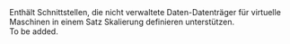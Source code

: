 <Namespace Name="Microsoft.Azure.Management.Compute.Fluent.VirtualMachineScaleSetUnmanagedDataDisk.Definition">
  <Docs>
    <summary>Enthält Schnittstellen, die nicht verwaltete Daten-Datenträger für virtuelle Maschinen in einem Satz Skalierung definieren unterstützen.</summary> 
    <remarks>To be added.</remarks>
  </Docs>
</Namespace>
